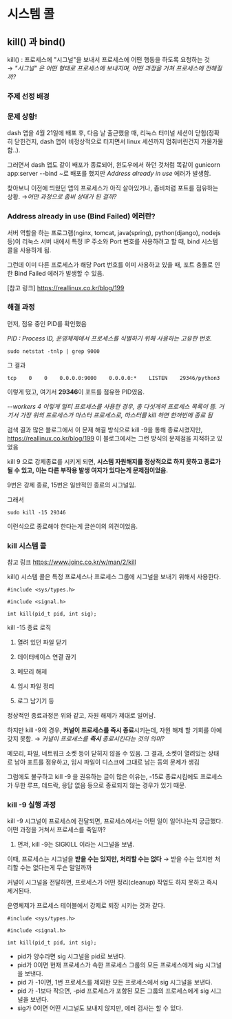 # 시스템 콜

## kill() 과 bind()
kill() : 프로세스에 "시그널"을 보내서 프로세스에 어떤 행동을 하도록 요청하는 것   
→ *"시그널" 은 어떤 형태로 프로세스에 보내지며, 어떤 과정을 거쳐 프로세스에 전해질까?*


### 주제 선정 배경

### 문제 상황!
dash 앱을 4월 21일에 배포 후, 다음 날 출근했을 때, 리눅스 터미널 세션이 닫힘(정확히 닫힌건지, dash 앱이 비정상적으로 터지면서 linux 세션까지 멈춰버린건지 가물가물함..). 

그러면서 dash 앱도 같이 배포가 종료되어, 윈도우에서 하던 것처럼 똑같이 gunicorn app:server --bind ~로 배포를 했지만 *Address already in use* 에러가 발생함. 

찾아보니 이전에 띄웠던 앱의 프로세스가 아직 살아있거나, 좀비처럼 포트를 점유하는 상황.
→*어떤 과정으로 좀비 상태가 된 걸까?*

### Address already in use (Bind Failed) 에러란?

서버 역할을 하는 프로그램(nginx, tomcat, java(spring), python(django), nodejs 등)이 리눅스 서버 내에서 특정 IP 주소와 Port 번호를 사용하려고 할 때, bind 시스템 콜을 사용하게 됨.

그런데 이미 다른 프로세스가 해당 Port 번호를 이미 사용하고 있을 때, 포트 충돌로 인한 Bind Failed 에러가 발생할 수 있음.

[참고 링크] https://reallinux.co.kr/blog/199

### 해결 과정

먼저, 점유 중인 PID를 확인했음

*PID : Process ID, 운영체제에서 프로세스를 식별하기 위해 사용하는 고유한 번호.*   

```
sudo netstat -tnlp | grep 9000
```

그 결과 
```
tcp    0    0    0.0.0.0:9000    0.0.0.0:*    LISTEN    29346/python3
```

이렇게 떴고, 여기서 **29346**이 포트를 점유한 PID였음.

*--workers 4 이렇게 멀티 프로세스를 사용한 경우, 총 다섯개의 프로세스 목록이 뜸. 거기서 가장 위의 프로세스가 마스터 프로세스로, 마스터를 kill 하면 한꺼번에 종료 됨*

검색 결과 많은 블로그에서 이 문제 해결 방식으로 kill -9을 통해 종료시켰지만, https://reallinux.co.kr/blog/199  이 블로그에서는 그런 방식의 문제점을 지적하고 있었음

kill 9 으로 강제종료를 시키게 되면, **시스템 자원해지를 정상적으로 하지 못하고 종료가 될 수 있고, 이는 다른 부작용 발생 여지가 있다는게 문제점이었음.**

9번은 강제 종료, 15번은 일반적인 종료의 시그널임.

그래서 
```
sudo kill -15 29346 
```
이런식으로 종료해야 한다는게 글쓴이의 의견이었음.

### kill 시스템 콜

참고 링크 https://www.joinc.co.kr/w/man/2/kill

kill() 시스템 콜은 특정 프로세스나 프로세스 그룹에 시그널을 보내기 위해서 사용한다.

```
#include <sys/types.h>

#include <signal.h>

int kill(pid_t pid, int sig);
```


kill -15 종료 로직

1. 열려 있던 파일 닫기

2. 데이터베이스 연결 끊기

3. 메모리 해제

4. 임시 파일 정리

5. 로그 남기기 등

정상적인 종료과정은 위와 같고, 자원 해제가 제대로 일어남.

하지만 kill -9의 경우, **커널이 프로세스를 즉시 종료**시키는데, 자원 해제 할 기회를 아예 갖지 못함. 
→ *커널이 프로세스를 **즉시** 종료시킨다는 것의 의미?*

메모리, 파일, 네트워크 소켓 등이 닫히지 않을 수 있음. 그 결과, 소켓이 열려있는 상태로 남아 포트를 점유하고, 임시 파일이 디스크에 그대로 남는 등의 문제가 생김

그럼에도 불구하고 kill -9 을 권유하는 글이 많은 이유는, -15로 종료시킴에도 프로세스가 무한 루프, 데드락, 응답 없음 등으로 종료되지 않는 경우가 있기 때문.​ 

### kill -9 실행 과정
kill -9 시그널이 프로세스에 전달되면, 프로세스에서는 어떤 일이 일어나는지 궁금했다.
어떤 과정을 거쳐서 프로세스를 죽일까?

1. 먼저, kill -9는 SIGKILL 이라는 시그널을 보냄. 

이때, 프로세스는 시그널을 **받을 수는 있지만, 처리할 수는 없다**
→ 받을 수는 있지만 처리할 수는 없다는게 무슨 말일까까

커널이 시그널을 전달하면, 프로세스가 어떤 정리(cleanup) 작업도 하지 못하고 즉시 제거된다.

운영체제가 프로세스 테이블에서 강제로 퇴장 시키는 것과 같다.

```
#include <sys/types.h>

#include <signal.h>

int kill(pid_t pid, int sig);
```

* pid가 양수라면 sig 시그널을 pid로 보낸다.
* pid가 0이면 현재 프로세스가 속한 프로세스 그룹의 모든 프로세스에게 sig 시그널을 보낸다.
* pid 가 -1이면, 1번 프로세스를 제외한 모든 프로세스에서 sig 시그널을 보낸다.
* pid 가 -1보다 작으면, -pid 프로세스가 포함된 모든 그룹의 프로세스에게 sig 시그널을 보낸다.
* sig가 0이면 어떤 시그널도 보내지 않지만, 에러 검사는 할 수 있다. 